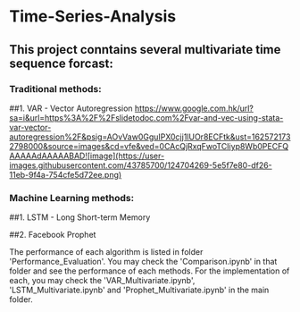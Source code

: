 # Time-Series-Analysis

## This project conntains several multivariate time sequence forcast:

### Traditional methods:
##1. VAR - Vector Autoregression
https://www.google.com.hk/url?sa=i&url=https%3A%2F%2Fslidetodoc.com%2Fvar-and-vec-using-stata-var-vector-autoregression%2F&psig=AOvVaw0GguIPX0cjj1lUOr8ECFtk&ust=1625721732798000&source=images&cd=vfe&ved=0CAcQjRxqFwoTCIiyp8Wb0PECFQAAAAAdAAAAABAD![image](https://user-images.githubusercontent.com/43785700/124704269-5e5f7e80-df26-11eb-9f4a-754cfe5d72ee.png)

### Machine Learning methods:
##1. LSTM - Long Short-term Memory

##2. Facebook Prophet


The performance of each algorithm is listed in folder 'Performance_Evaluation'. You may check the 'Comparison.ipynb' in that folder and see the performance of each methods. For the implementation of each, you may check the 'VAR_Multivariate.ipynb', 'LSTM_Multivariate.ipynb' and 'Prophet_Multivariate.ipynb' in the main folder.
